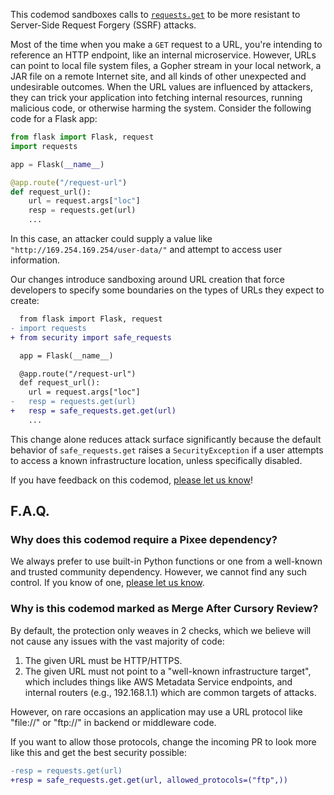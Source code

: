 This codemod sandboxes calls to [`requests.get`](https://requests.readthedocs.io/en/latest/api/#requests.get) to be more resistant to Server-Side Request Forgery (SSRF) attacks.

Most of the time when you make a `GET` request to a URL, you're intending to reference an HTTP endpoint, like an internal microservice. However, URLs can point to local file system files, a Gopher stream in your local network, a JAR file on a remote Internet site, and all kinds of other unexpected and undesirable outcomes. When the URL values are influenced by attackers, they can trick your application into fetching internal resources, running malicious code, or otherwise harming the system.
Consider the following code for a Flask app:

```python
from flask import Flask, request
import requests

app = Flask(__name__)

@app.route("/request-url")
def request_url():
    url = request.args["loc"]
    resp = requests.get(url)
    ...
```

In this case, an attacker could supply a value like `"http://169.254.169.254/user-data/"` and attempt to access user information.

Our changes introduce sandboxing around URL creation that force developers to specify some boundaries on the types of URLs they expect to create:

```diff
  from flask import Flask, request
- import requests
+ from security import safe_requests

  app = Flask(__name__)

  @app.route("/request-url")
  def request_url():
    url = request.args["loc"]
-   resp = requests.get(url)
+   resp = safe_requests.get.get(url)
    ...
```

This change alone reduces attack surface significantly because the default behavior of `safe_requests.get` raises a `SecurityException` if
a user attempts to access a known infrastructure location, unless specifically disabled.


If you have feedback on this codemod, [please let us know](mailto:feedback@pixee.ai)!

## F.A.Q. 

### Why does this codemod require a Pixee dependency?

We always prefer to use built-in Python functions or one from a well-known and trusted community dependency. However, we cannot find any such control. If you know of one, [please let us know](https://ask.pixee.ai/feedback).

### Why is this codemod marked as Merge After Cursory Review?

By default, the protection only weaves in 2 checks, which we believe will not cause any issues with the vast majority of code:
1. The given URL must be HTTP/HTTPS.
2. The given URL must not point to a "well-known infrastructure target", which includes things like AWS Metadata Service endpoints, and internal routers (e.g., 192.168.1.1) which are common targets of attacks.

However, on rare occasions an application may use a URL protocol like "file://" or "ftp://" in backend or middleware code.

If you want to allow those protocols, change the incoming PR to look more like this and get the best security possible:

```diff
-resp = requests.get(url)
+resp = safe_requests.get.get(url, allowed_protocols=("ftp",))
```
